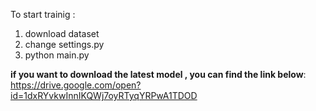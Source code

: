 To start trainig :
1. download dataset
2. change settings.py 
3. python main.py

**if you want to download the latest model , you can find the link below**:
https://drive.google.com/open?id=1dxRYvkwInnIKQWj7oyRTyqYRPwA1TDOD
